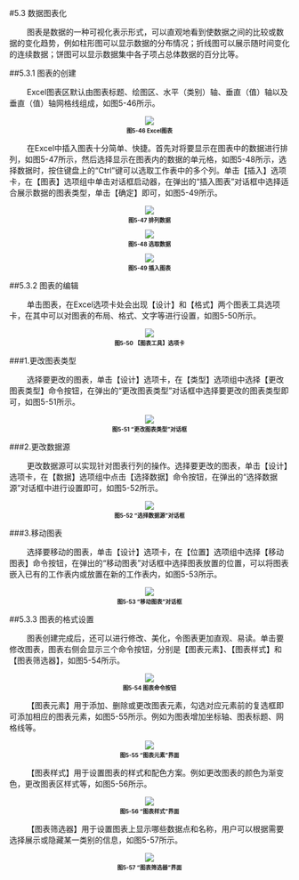 #5.3 数据图表化

&nbsp;&nbsp;&nbsp;&nbsp;&nbsp;&nbsp;&nbsp;&nbsp;图表是数据的一种可视化表示形式，可以直观地看到使数据之间的比较或数据的变化趋势，例如柱形图可以显示数据的分布情况；折线图可以展示随时间变化的连续数据；饼图可以显示数据集中各子项占总体数据的百分比等。

##5.3.1 图表的创建

&nbsp;&nbsp;&nbsp;&nbsp;&nbsp;&nbsp;&nbsp;&nbsp;Excel图表区默认由图表标题、绘图区、水平（类别）轴、垂直（值）轴以及垂直（值）轴网格线组成，如图5-46所示。

<div align="center"><img src="/images/5-46.png"><p style="text-align:center; font-size:10px; margin-top:2px; font-weight:bold">图5-46 Excel图表</p></div> 

&nbsp;&nbsp;&nbsp;&nbsp;&nbsp;&nbsp;&nbsp;&nbsp;在Excel中插入图表十分简单、快捷。首先对将要显示在图表中的数据进行排列，如图5-47所示，然后选择显示在图表内的数据的单元格，如图5-48所示，选择数据时，按住键盘上的“Ctrl”键可以选取工作表中的多个列。单击【插入】选项卡，在【图表】选项组中单击对话框启动器，在弹出的“插入图表”对话框中选择适合展示数据的图表类型，单击【确定】即可，如图5-49所示。

<div align="center"><img src="/images/5-47.png"><p style="text-align:center; font-size:10px; margin-top:2px; font-weight:bold">图5-47 排列数据</p></div> 

<div align="center"><img src="/images/5-48.png"><p style="text-align:center; font-size:10px; margin-top:2px; font-weight:bold">图5-48 选取数据</p></div> 

<div align="center"><img src="/images/5-49.png"><p style="text-align:center; font-size:10px; margin-top:2px; font-weight:bold">图5-49 插入图表</p></div> 


##5.3.2 图表的编辑

&nbsp;&nbsp;&nbsp;&nbsp;&nbsp;&nbsp;&nbsp;&nbsp;单击图表，在Excel选项卡处会出现【设计】和【格式】两个图表工具选项卡，在其中可以对图表的布局、格式、文字等进行设置，如图5-50所示。

<div align="center"><img src="/images/5-50.png"><p style="text-align:center; font-size:10px; margin-top:2px; font-weight:bold">图5-50 【图表工具】选项卡</p></div> 

###1.更改图表类型

&nbsp;&nbsp;&nbsp;&nbsp;&nbsp;&nbsp;&nbsp;&nbsp;选择要更改的图表，单击【设计】选项卡，在【类型】选项组中选择【更改图表类型】命令按钮，在弹出的“更改图表类型”对话框中选择要更改的图表类型即可，如图5-51所示。

<div align="center"><img src="/images/5-51.png"><p style="text-align:center; font-size:10px; margin-top:2px; font-weight:bold">图5-51 “更改图表类型”对话框</p></div> 

###2.更改数据源

&nbsp;&nbsp;&nbsp;&nbsp;&nbsp;&nbsp;&nbsp;&nbsp;更改数据源可以实现针对图表行列的操作。选择要更改的图表，单击【设计】选项卡，在【数据】选项组中点击【选择数据】命令按钮，在弹出的“选择数据源”对话框中进行设置即可，如图5-52所示。

<div align="center"><img src="/images/5-52.png"><p style="text-align:center; font-size:10px; margin-top:2px; font-weight:bold">图5-52 “选择数据源”对话框</p></div> 

###3.移动图表

&nbsp;&nbsp;&nbsp;&nbsp;&nbsp;&nbsp;&nbsp;&nbsp;选择要移动的图表，单击【设计】选项卡，在【位置】选项组中选择【移动图表】命令按钮，在弹出的“移动图表”对话框中选择图表放置的位置，可以将图表嵌入已有的工作表内或放置在新的工作表内，如图5-53所示。

<div align="center"><img src="/images/5-53.png"><p style="text-align:center; font-size:10px; margin-top:2px; font-weight:bold">图5-53 “移动图表”对话框</p></div> 

##5.3.3 图表的格式设置

&nbsp;&nbsp;&nbsp;&nbsp;&nbsp;&nbsp;&nbsp;&nbsp;图表创建完成后，还可以进行修改、美化，令图表更加直观、易读。单击要修改图表，图表右侧会显示三个命令按钮，分别是【图表元素】、【图表样式】和【图表筛选器】，如图5-54所示。

<div align="center"><img src="/images/5-54.png"><p style="text-align:center; font-size:10px; margin-top:2px; font-weight:bold">图5-54 图表命令按钮</p></div> 

&nbsp;&nbsp;&nbsp;&nbsp;&nbsp;&nbsp;&nbsp;&nbsp;【图表元素】用于添加、删除或更改图表元素，勾选对应元素前的复选框即可添加相应的图表元素，如图5-55所示。例如为图表增加坐标轴、图表标题、网格线等。

<div align="center"><img src="/images/5-55.png"><p style="text-align:center; font-size:10px; margin-top:2px; font-weight:bold">图5-55 “图表元素”界面</p></div> 

&nbsp;&nbsp;&nbsp;&nbsp;&nbsp;&nbsp;&nbsp;&nbsp;【图表样式】用于设置图表的样式和配色方案。例如更改图表的颜色为渐变色，更改图表区样式等，如图5-56所示。

<div align="center"><img src="/images/5-56.png"><p style="text-align:center; font-size:10px; margin-top:2px; font-weight:bold">图5-56 “图表样式”界面</p></div>

&nbsp;&nbsp;&nbsp;&nbsp;&nbsp;&nbsp;&nbsp;&nbsp;【图表筛选器】用于设置图表上显示哪些数据点和名称，用户可以根据需要选择展示或隐藏某一类别的信息，如图5-57所示。

<div align="center"><img src="/images/5-57.png"><p style="text-align:center; font-size:10px; margin-top:2px; font-weight:bold">图5-57 “图表筛选器”界面</p></div> 